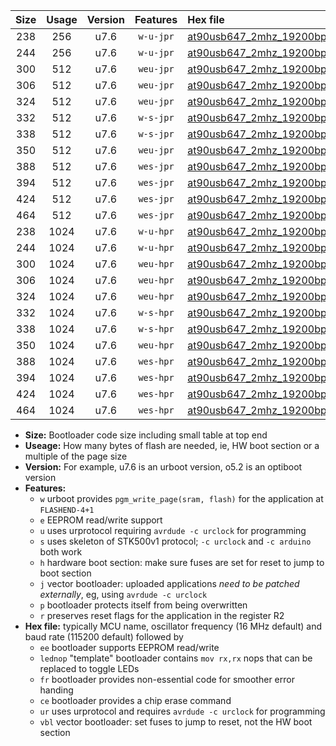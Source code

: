 |Size|Usage|Version|Features|Hex file|
|:-:|:-:|:-:|:-:|:--|
|238|256|u7.6|`w-u-jpr`|[at90usb647_2mhz_19200bps_ur_vbl.hex](https://raw.githubusercontent.com/stefanrueger/urboot/main//at90usb647_2mhz_19200bps_ur_vbl.hex)|
|244|256|u7.6|`w-u-jpr`|[at90usb647_2mhz_19200bps_lednop_ur_vbl.hex](https://raw.githubusercontent.com/stefanrueger/urboot/main//at90usb647_2mhz_19200bps_lednop_ur_vbl.hex)|
|300|512|u7.6|`weu-jpr`|[at90usb647_2mhz_19200bps_ee_ur_vbl.hex](https://raw.githubusercontent.com/stefanrueger/urboot/main//at90usb647_2mhz_19200bps_ee_ur_vbl.hex)|
|306|512|u7.6|`weu-jpr`|[at90usb647_2mhz_19200bps_ee_lednop_ur_vbl.hex](https://raw.githubusercontent.com/stefanrueger/urboot/main//at90usb647_2mhz_19200bps_ee_lednop_ur_vbl.hex)|
|324|512|u7.6|`weu-jpr`|[at90usb647_2mhz_19200bps_ee_lednop_fr_ur_vbl.hex](https://raw.githubusercontent.com/stefanrueger/urboot/main//at90usb647_2mhz_19200bps_ee_lednop_fr_ur_vbl.hex)|
|332|512|u7.6|`w-s-jpr`|[at90usb647_2mhz_19200bps_vbl.hex](https://raw.githubusercontent.com/stefanrueger/urboot/main//at90usb647_2mhz_19200bps_vbl.hex)|
|338|512|u7.6|`w-s-jpr`|[at90usb647_2mhz_19200bps_lednop_vbl.hex](https://raw.githubusercontent.com/stefanrueger/urboot/main//at90usb647_2mhz_19200bps_lednop_vbl.hex)|
|350|512|u7.6|`weu-jpr`|[at90usb647_2mhz_19200bps_ee_lednop_fr_ce_ur_vbl.hex](https://raw.githubusercontent.com/stefanrueger/urboot/main//at90usb647_2mhz_19200bps_ee_lednop_fr_ce_ur_vbl.hex)|
|388|512|u7.6|`wes-jpr`|[at90usb647_2mhz_19200bps_ee_vbl.hex](https://raw.githubusercontent.com/stefanrueger/urboot/main//at90usb647_2mhz_19200bps_ee_vbl.hex)|
|394|512|u7.6|`wes-jpr`|[at90usb647_2mhz_19200bps_ee_lednop_vbl.hex](https://raw.githubusercontent.com/stefanrueger/urboot/main//at90usb647_2mhz_19200bps_ee_lednop_vbl.hex)|
|424|512|u7.6|`wes-jpr`|[at90usb647_2mhz_19200bps_ee_lednop_fr_vbl.hex](https://raw.githubusercontent.com/stefanrueger/urboot/main//at90usb647_2mhz_19200bps_ee_lednop_fr_vbl.hex)|
|464|512|u7.6|`wes-jpr`|[at90usb647_2mhz_19200bps_ee_lednop_fr_ce_vbl.hex](https://raw.githubusercontent.com/stefanrueger/urboot/main//at90usb647_2mhz_19200bps_ee_lednop_fr_ce_vbl.hex)|
|238|1024|u7.6|`w-u-hpr`|[at90usb647_2mhz_19200bps_ur.hex](https://raw.githubusercontent.com/stefanrueger/urboot/main//at90usb647_2mhz_19200bps_ur.hex)|
|244|1024|u7.6|`w-u-hpr`|[at90usb647_2mhz_19200bps_lednop_ur.hex](https://raw.githubusercontent.com/stefanrueger/urboot/main//at90usb647_2mhz_19200bps_lednop_ur.hex)|
|300|1024|u7.6|`weu-hpr`|[at90usb647_2mhz_19200bps_ee_ur.hex](https://raw.githubusercontent.com/stefanrueger/urboot/main//at90usb647_2mhz_19200bps_ee_ur.hex)|
|306|1024|u7.6|`weu-hpr`|[at90usb647_2mhz_19200bps_ee_lednop_ur.hex](https://raw.githubusercontent.com/stefanrueger/urboot/main//at90usb647_2mhz_19200bps_ee_lednop_ur.hex)|
|324|1024|u7.6|`weu-hpr`|[at90usb647_2mhz_19200bps_ee_lednop_fr_ur.hex](https://raw.githubusercontent.com/stefanrueger/urboot/main//at90usb647_2mhz_19200bps_ee_lednop_fr_ur.hex)|
|332|1024|u7.6|`w-s-hpr`|[at90usb647_2mhz_19200bps.hex](https://raw.githubusercontent.com/stefanrueger/urboot/main//at90usb647_2mhz_19200bps.hex)|
|338|1024|u7.6|`w-s-hpr`|[at90usb647_2mhz_19200bps_lednop.hex](https://raw.githubusercontent.com/stefanrueger/urboot/main//at90usb647_2mhz_19200bps_lednop.hex)|
|350|1024|u7.6|`weu-hpr`|[at90usb647_2mhz_19200bps_ee_lednop_fr_ce_ur.hex](https://raw.githubusercontent.com/stefanrueger/urboot/main//at90usb647_2mhz_19200bps_ee_lednop_fr_ce_ur.hex)|
|388|1024|u7.6|`wes-hpr`|[at90usb647_2mhz_19200bps_ee.hex](https://raw.githubusercontent.com/stefanrueger/urboot/main//at90usb647_2mhz_19200bps_ee.hex)|
|394|1024|u7.6|`wes-hpr`|[at90usb647_2mhz_19200bps_ee_lednop.hex](https://raw.githubusercontent.com/stefanrueger/urboot/main//at90usb647_2mhz_19200bps_ee_lednop.hex)|
|424|1024|u7.6|`wes-hpr`|[at90usb647_2mhz_19200bps_ee_lednop_fr.hex](https://raw.githubusercontent.com/stefanrueger/urboot/main//at90usb647_2mhz_19200bps_ee_lednop_fr.hex)|
|464|1024|u7.6|`wes-hpr`|[at90usb647_2mhz_19200bps_ee_lednop_fr_ce.hex](https://raw.githubusercontent.com/stefanrueger/urboot/main//at90usb647_2mhz_19200bps_ee_lednop_fr_ce.hex)|

- **Size:** Bootloader code size including small table at top end
- **Useage:** How many bytes of flash are needed, ie, HW boot section or a multiple of the page size
- **Version:** For example, u7.6 is an urboot version, o5.2 is an optiboot version
- **Features:**
  + `w` urboot provides `pgm_write_page(sram, flash)` for the application at `FLASHEND-4+1`
  + `e` EEPROM read/write support
  + `u` uses urprotocol requiring `avrdude -c urclock` for programming
  + `s` uses skeleton of STK500v1 protocol; `-c urclock` and `-c arduino` both work
  + `h` hardware boot section: make sure fuses are set for reset to jump to boot section
  + `j` vector bootloader: uploaded applications *need to be patched externally*, eg, using `avrdude -c urclock`
  + `p` bootloader protects itself from being overwritten
  + `r` preserves reset flags for the application in the register R2
- **Hex file:** typically MCU name, oscillator frequency (16 MHz default) and baud rate (115200 default) followed by
  + `ee` bootloader supports EEPROM read/write
  + `lednop` "template" bootloader contains `mov rx,rx` nops that can be replaced to toggle LEDs
  + `fr` bootloader provides non-essential code for smoother error handing
  + `ce` bootloader provides a chip erase command
  + `ur` uses urprotocol and requires `avrdude -c urclock` for programming
  + `vbl` vector bootloader: set fuses to jump to reset, not the HW boot section
